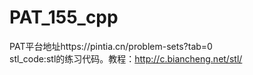 # PAT_155_cpp
PAT平台地址https://pintia.cn/problem-sets?tab=0         
stl_code:stl的练习代码。教程：http://c.biancheng.net/stl/
